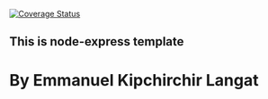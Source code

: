 [![Coverage Status](https://coveralls.io/repos/github/manulangat1/node-express-sequelize-sendgrid-template/badge.svg?branch=main)](https://coveralls.io/github/manulangat1/node-express-sequelize-sendgrid-template?branch=main)

## This is node-express template 
# By Emmanuel Kipchirchir Langat

